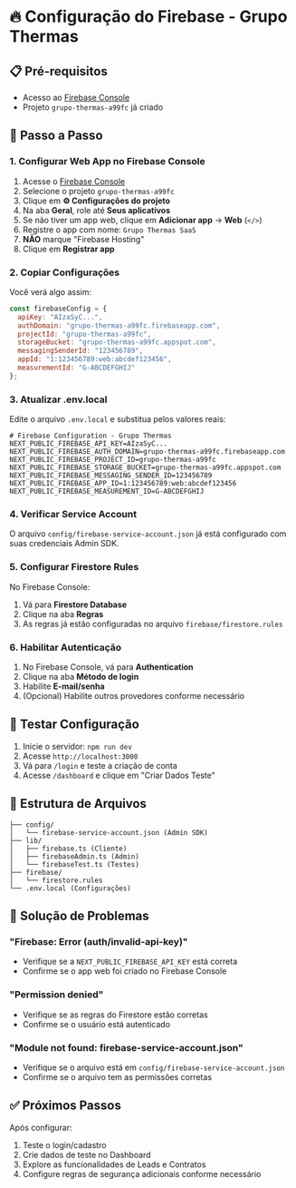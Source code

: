 # 🔥 Configuração do Firebase - Grupo Thermas

## 📋 Pré-requisitos
- Acesso ao [Firebase Console](https://console.firebase.google.com)
- Projeto `grupo-thermas-a99fc` já criado

## 🚀 Passo a Passo

### 1. **Configurar Web App no Firebase Console**

1. Acesse o [Firebase Console](https://console.firebase.google.com)
2. Selecione o projeto `grupo-thermas-a99fc`
3. Clique em **⚙️ Configurações do projeto**
4. Na aba **Geral**, role até **Seus aplicativos**
5. Se não tiver um app web, clique em **Adicionar app** → **Web** (`</>`)
6. Registre o app com nome: `Grupo Thermas SaaS`
7. **NÃO** marque "Firebase Hosting"
8. Clique em **Registrar app**

### 2. **Copiar Configurações**

Você verá algo assim:
```javascript
const firebaseConfig = {
  apiKey: "AIzaSyC...",
  authDomain: "grupo-thermas-a99fc.firebaseapp.com",
  projectId: "grupo-thermas-a99fc",
  storageBucket: "grupo-thermas-a99fc.appspot.com",
  messagingSenderId: "123456789",
  appId: "1:123456789:web:abcdef123456",
  measurementId: "G-ABCDEFGHIJ"
};
```

### 3. **Atualizar .env.local**

Edite o arquivo `.env.local` e substitua pelos valores reais:

```env
# Firebase Configuration - Grupo Thermas
NEXT_PUBLIC_FIREBASE_API_KEY=AIzaSyC...
NEXT_PUBLIC_FIREBASE_AUTH_DOMAIN=grupo-thermas-a99fc.firebaseapp.com
NEXT_PUBLIC_FIREBASE_PROJECT_ID=grupo-thermas-a99fc
NEXT_PUBLIC_FIREBASE_STORAGE_BUCKET=grupo-thermas-a99fc.appspot.com
NEXT_PUBLIC_FIREBASE_MESSAGING_SENDER_ID=123456789
NEXT_PUBLIC_FIREBASE_APP_ID=1:123456789:web:abcdef123456
NEXT_PUBLIC_FIREBASE_MEASUREMENT_ID=G-ABCDEFGHIJ
```

### 4. **Verificar Service Account**

O arquivo `config/firebase-service-account.json` já está configurado com suas credenciais Admin SDK.

### 5. **Configurar Firestore Rules**

No Firebase Console:
1. Vá para **Firestore Database**
2. Clique na aba **Regras**
3. As regras já estão configuradas no arquivo `firebase/firestore.rules`

### 6. **Habilitar Autenticação**

1. No Firebase Console, vá para **Authentication**
2. Clique na aba **Método de login**
3. Habilite **E-mail/senha**
4. (Opcional) Habilite outros provedores conforme necessário

## 🧪 Testar Configuração

1. Inicie o servidor: `npm run dev`
2. Acesse `http://localhost:3000`
3. Vá para `/login` e teste a criação de conta
4. Acesse `/dashboard` e clique em "Criar Dados Teste"

## 📁 Estrutura de Arquivos

```
├── config/
│   └── firebase-service-account.json (Admin SDK)
├── lib/
│   ├── firebase.ts (Cliente)
│   ├── firebaseAdmin.ts (Admin)
│   └── firebaseTest.ts (Testes)
├── firebase/
│   └── firestore.rules
└── .env.local (Configurações)
```

## 🔧 Solução de Problemas

### "Firebase: Error (auth/invalid-api-key)"
- Verifique se a `NEXT_PUBLIC_FIREBASE_API_KEY` está correta
- Confirme se o app web foi criado no Firebase Console

### "Permission denied"
- Verifique se as regras do Firestore estão corretas
- Confirme se o usuário está autenticado

### "Module not found: firebase-service-account.json"
- Verifique se o arquivo está em `config/firebase-service-account.json`
- Confirme se o arquivo tem as permissões corretas

## ✅ Próximos Passos

Após configurar:
1. Teste o login/cadastro
2. Crie dados de teste no Dashboard
3. Explore as funcionalidades de Leads e Contratos
4. Configure regras de segurança adicionais conforme necessário 
